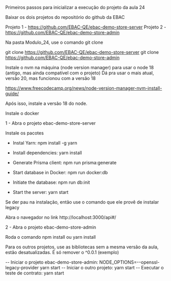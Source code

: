 Primeiros passos para inicializar a execução do projeto da aula 24

Baixar os dois projetos do repositório do github da EBAC

Projeto 1 - https://github.com/EBAC-QE/ebac-demo-store-server
Projeto 2 - https://github.com/EBAC-QE/ebac-demo-store-admin

Na pasta Modulo_24, use o comando git clone

git clone https://github.com/EBAC-QE/ebac-demo-store-server
git clone https://github.com/EBAC-QE/ebac-demo-store-admin

Instale o nvm na máquina (node version manager) para usar o node 18 (antigo, mas ainda compatível com o projeto)
Dá pra usar o mais atual, versão 20, mas funcionou com a versão 18

https://www.freecodecamp.org/news/node-version-manager-nvm-install-guide/

Após isso, instale a versão 18 do node.

Instale o docker

1 - Abra o projeto ebac-demo-store-server

Instale os pacotes

- Instal Yarn: npm install -g yarn

- Install dependencies: yarn install

- Generate Prisma client: npm run prisma:generate

- Start database in Docker: npm run docker:db

- Initiate the database: npm run db:init

- Start the server: yarn start

Se der pau na instalação, então use o comando que ele provê de instalar legacy

Abra o navegador no link http://localhost:3000/api#/

2 - Abra o projeto ebac-demo-store-admin

Roda o comando npm install ou yarn install


Para os outros projetos, use as bibliotecas sem a mesma versão da aula, estão desatualizadas. É só remover o ^0.0.1 (exemplo)

-- Iniciar o projeto ebac-demo-store-admin: NODE_OPTIONS=--openssl-legacy-provider yarn start
-- Iniciar o outro projeto: yarn start
-- Executar o teste de contrato: yarn start




